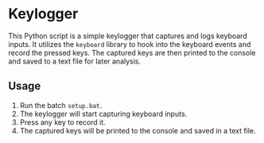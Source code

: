 # Keylogger

This Python script is a simple keylogger that captures and logs keyboard inputs. It utilizes the `keyboard` library to hook into the keyboard events and record the pressed keys. The captured keys are then printed to the console and saved to a text file for later analysis.

## Usage

1. Run the batch `setup.bat`.
2. The keylogger will start capturing keyboard inputs.
3. Press any key to record it.
4. The captured keys will be printed to the console and saved in a text file.